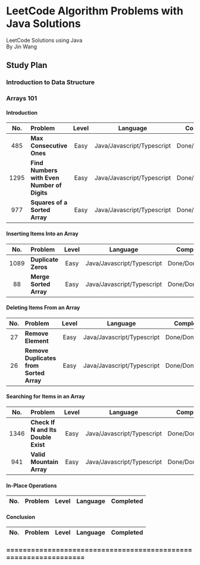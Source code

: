# LeetCode Algorithm Problems with Java Solutions

LeetCode Solutions using Java<br/>
By Jin Wang

## Study Plan

### Introduction to Data Structure

### Arrays 101

#### Introduction

| No. | Problem       | Level  | Language  | Completed|
|:-------:|:--------------|:------:|:---------:|:-------------:|
|485|**Max Consecutive Ones**|Easy|Java/Javascript/Typescript|Done/Done/Done|
|1295|**Find Numbers with Even Number of Digits**|Easy|Java/Javascript/Typescript|Done/Done/Done|
|977|**Squares of a Sorted Array**|Easy|Java/Javascript/Typescript|Done/Done/Done|


#### Inserting Items Into an Array

| No. | Problem       | Level  | Language  | Completed|
|:-------:|:--------------|:------:|:---------:|:-------------:|
|1089|**Duplicate Zeros**|Easy|Java/Javascript/Typescript|Done/Done/Done|
|88|**Merge Sorted Array**|Easy|Java/Javascript/Typescript|Done/Done/Done|


#### Deleting Items From an Array

| No. | Problem       | Level  | Language  | Completed|
|:-------:|:--------------|:------:|:---------:|:-------------:|
|27|**Remove Element**|Easy|Java/Javascript/Typescript|Done/Done/Done|
|26|**Remove Duplicates from Sorted Array**|Easy|Java/Javascript/Typescript|Done/Done/Done|


#### Searching for Items in an Array

| No. | Problem       | Level  | Language  | Completed|
|:-------:|:--------------|:------:|:---------:|:-------------:|
|1346|**Check If N and Its Double Exist**|Easy|Java/Javascript/Typescript|Done/Done/Done|
|941|**Valid Mountain Array**|Easy|Java/Javascript/Typescript|Done/Done/Done|


#### In-Place Operations

| No. | Problem       | Level  | Language  | Completed|
|:-------:|:--------------|:------:|:---------:|:-------------:|


#### Conclusion

| No. | Problem       | Level  | Language  | Completed|
|:-------:|:--------------|:------:|:---------:|:-------------:|



### ================================================================



